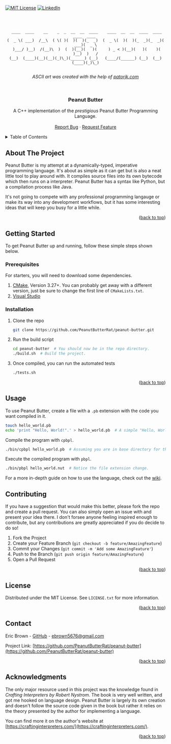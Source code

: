 <a name="readme-top"></a>


[![MIT License][license-shield]][license-url]
[![LinkedIn][linkedin-shield]][linkedin-url]


<!-- PROJECT LOGO -->
<br />
  <div align="center">

```

 ____  ____    __    _  _  __  __  ____    ____  __  __  ____  ____  ____  ____ 
(  _ \( ___)  /__\  ( \( )(  )(  )(_  _)  (  _ \(  )(  )(_  _)(_  _)( ___)(  _ \
 )___/ )__)  /(__)\  )  (  )(__)(   )(     ) _ < )(__)(   )(    )(   )__)  )   /
(__)  (____)(__)(__)(_)\_)(______) (__)   (____/(______) (__)  (__) (____)(_)\_)


```
  <i><p align="center"> ASCII art was created with the help of <a href="https://patorjk.com/software/taag/">patorjk.com</a></p></i>
  
  <br>
  <h3 align="center">Peanut Butter</h3>
  
  <p align="center">
    A C++ implementation of the <i>prestigious</i> Peanut Butter Programming Language. 
    <br />
    <br />
    <a href="https://github.com/PeanutButterRat/peanut-butter/issues">Report Bug</a>
    ·
    <a href="https://github.com/PeanutButterRat/peanut-butter/issues">Request Feature</a>
  </p>
</div>



<!-- TABLE OF CONTENTS -->
<details>
  <summary>Table of Contents</summary>
  <ol>
    <li>
      <a href="#about-the-project">About The Project</a>
    </li>
    <li>
      <a href="#getting-started">Getting Started</a>
      <ul>
        <li><a href="#prerequisites">Prerequisites</a></li>
        <li><a href="#installation">Installation</a></li>
      </ul>
    </li>
    <li><a href="#usage">Usage</a></li>
    <li><a href="#contributing">Contributing</a></li>
    <li><a href="#license">License</a></li>
    <li><a href="#contact">Contact</a></li>
    <li><a href="#acknowledgments">Acknowledgments</a></li>
  </ol>
</details>



<!-- ABOUT THE PROJECT -->
## About The Project

Peanut Butter is my attempt at a dynamically-typed, imperative programming language. It's about as simple as it can get but is also a neat little tool to play around with. It compiles source files into its own bytecode which then runs on a interpreter. Peanut Butter has a syntax like Python, but a compilation process like Java.

It's not going to compete with any professional programming langauge or make its way into any development workflows, but it has some interesting ideas that will keep you busy for a little while.

<p align="right">(<a href="#readme-top">back to top</a>)</p>

<!-- GETTING STARTED -->
## Getting Started

To get Peanut Butter up and running, follow these simple steps shown below.

### Prerequisites

For starters, you will need to download some dependencies.
1. [CMake](https://cmake.org/), Version 3.27+. You can probably get away with a different version, just be sure to change the first line of `CMakeLists.txt`.
2. [Visual Studio](https://visualstudio.microsoft.com/downloads/)

### Installation

1. Clone the repo
   ```sh
   git clone https://github.com/PeanutButterRat/peanut-butter.git
   ```

2. Run the build script
   ```sh
   cd peanut-butter  # You should now be in the repo directory.
   ./build.sh  # Build the project.
   ```
3. Once compiled, you can run the automated tests
   ```sh
   ./tests.sh
   ```

<p align="right">(<a href="#readme-top">back to top</a>)</p>



<!-- USAGE EXAMPLES -->
## Usage

To use Peanut Butter, create a file with a `.pb` extension with the code you want compiled in it.

```sh
touch hello_world.pb
echo 'print "Hello, World!".' > hello_world.pb  # A simple "Hello, World!" application.
```

Compile the program with `cpbpl`.
```sh
./bin/cpbpl hello_world.pb  # Assuming you are in base directory for the repo.
```

Execute the compiled program with `pbpl`.
```sh
./bin/pbpl hello_world.nut  # Notice the file extension change.
```
For a more in-depth guide on how to use the language, check out the [wiki](https://github.com/PeanutButterRat/peanut-butter/wiki).
<!-- CONTRIBUTING -->
## Contributing

If you have a suggestion that would make this better, please fork the repo and create a pull request. You can also simply open an issue with and present your idea there. I don't forsee anyone feeling inspired enough to contribute, but any contributions are greatly appreciated if you do decide to do so!

1. Fork the Project
2. Create your Feature Branch (`git checkout -b feature/AmazingFeature`)
3. Commit your Changes (`git commit -m 'Add some AmazingFeature'`)
4. Push to the Branch (`git push origin feature/AmazingFeature`)
5. Open a Pull Request

<p align="right">(<a href="#readme-top">back to top</a>)</p>



<!-- LICENSE -->
## License

Distributed under the MIT License. See `LICENSE.txt` for more information.

<p align="right">(<a href="#readme-top">back to top</a>)</p>



<!-- CONTACT -->
## Contact

Eric Brown - [GitHub](https://github.com/PeanutButterRat) - ebrown5676@gmail.com

Project Link: [https://github.com/PeanutButterRat/peanut-butter](https://github.com/PeanutButterRat/peanut-butter)

<p align="right">(<a href="#readme-top">back to top</a>)</p>



<!-- ACKNOWLEDGMENTS -->
## Acknowledgments

The only major resource used in this project was the knowledge found in _Crafting Interpreters by Robert Nystrom_. The book is very well written, and got me hooked on language design.
Peanut Butter is largely its own creation and doesn't follow the source code given in the book but rather it relies on the theory presented by the author for implementing a language. 

You can find more it on the author's website at [https://craftinginterpreters.com/](https://craftinginterpreters.com/).


<p align="right">(<a href="#readme-top">back to top</a>)</p>


[license-shield]: https://img.shields.io/github/license/othneildrew/Best-README-Template.svg?style=for-the-badge
[license-url]: https://github.com/PeanutButterRat/peanut-butter/LICENSE
[linkedin-shield]: https://img.shields.io/badge/-LinkedIn-black.svg?style=for-the-badge&logo=linkedin&colorB=555
[linkedin-url]: https://www.linkedin.com/in/eric-brown-b0a258202/

